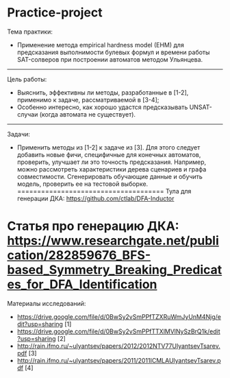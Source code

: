 # Practice-project

Тема практики:
 - Применение метода empirical hardness model (EHM) для предсказания выполнимости булевых формул и времени работы SAT-солверов
   при построении автоматов методом Ульянцева.
-------------------------------------
Цель работы:
 - Выяснить, эффективны ли методы, разработанные в [1-2], применимо к задаче, рассматриваемой в [3-4];
 - Особенно интересно, как хорошо удастся предсказывать UNSAT-случаи (когда автомата не существует).
-------------------------------------
Задачи:
 - Применить методы из [1-2] к задаче из [3]. Для этого следует добавить новые фичи, специфичные для конечных автоматов,
   проверить, улучшает ли это точность предсказания. Например, можно рассмотреть характеристики дерева сценариев и графа
   совместимости. Сгенерировать обучающие данные и обучить модель, проверить ее на тестовой выборке.
=====================================
Тула для генерации ДКА:
https://github.com/ctlab/DFA-Inductor

Статья про генерацию ДКА:
https://www.researchgate.net/publication/282859676_BFS-based_Symmetry_Breaking_Predicates_for_DFA_Identification
=====================================
Материалы исследований:
 - https://drive.google.com/file/d/0BwSy2vSmPPfTZXRuWmJyUnM4Njg/edit?usp=sharing [1]
 - https://drive.google.com/file/d/0BwSy2vSmPPfTTXlMVlNySzBrQ1k/edit?usp=sharing [2]
 - http://rain.ifmo.ru/~ulyantsev/papers/2012/2012NTV77UlyantsevTsarev.pdf       [3]
 - http://rain.ifmo.ru/~ulyantsev/papers/2011/2011ICMLAUlyantsevTsarev.pdf       [4]
